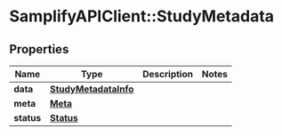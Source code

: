 # SamplifyAPIClient::StudyMetadata

## Properties
Name | Type | Description | Notes
------------ | ------------- | ------------- | -------------
**data** | [**StudyMetadataInfo**](StudyMetadataInfo.md) |  | 
**meta** | [**Meta**](Meta.md) |  | 
**status** | [**Status**](Status.md) |  | 


